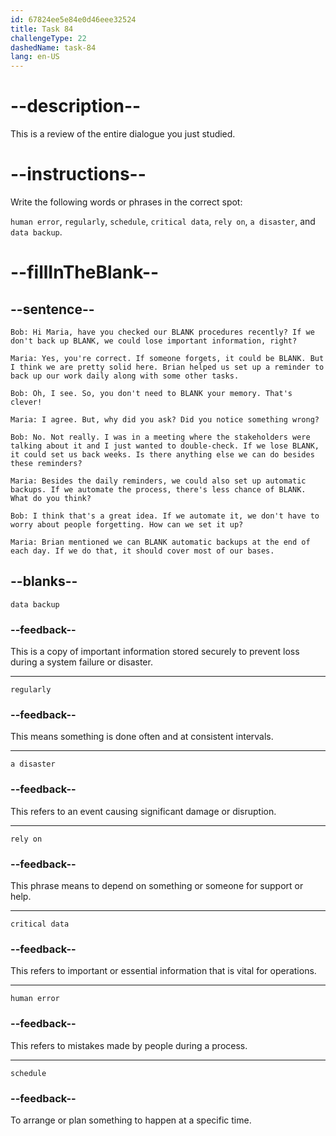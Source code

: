 ```yaml
---
id: 67824ee5e84e0d46eee32524
title: Task 84
challengeType: 22
dashedName: task-84
lang: en-US
---
```


<!-- REVIEW -->

# --description--

This is a review of the entire dialogue you just studied.

# --instructions--

Write the following words or phrases in the correct spot:

`human error`, `regularly`, `schedule`, `critical data`, `rely on`, `a disaster`, and `data backup`.

# --fillInTheBlank--

## --sentence--

`Bob: Hi Maria, have you checked our BLANK procedures recently? If we don't back up BLANK, we could lose important information, right?`

`Maria: Yes, you're correct. If someone forgets, it could be BLANK. But I think we are pretty solid here. Brian helped us set up a reminder to back up our work daily along with some other tasks.`

`Bob: Oh, I see. So, you don't need to BLANK your memory. That's clever!`

`Maria: I agree. But, why did you ask? Did you notice something wrong?`

`Bob: No. Not really. I was in a meeting where the stakeholders were talking about it and I just wanted to double-check. If we lose BLANK, it could set us back weeks. Is there anything else we can do besides these reminders?`

`Maria: Besides the daily reminders, we could also set up automatic backups. If we automate the process, there's less chance of BLANK. What do you think?`

`Bob: I think that's a great idea. If we automate it, we don't have to worry about people forgetting. How can we set it up?`

`Maria: Brian mentioned we can BLANK automatic backups at the end of each day. If we do that, it should cover most of our bases.`

## --blanks--

`data backup`

### --feedback--

This is a copy of important information stored securely to prevent loss during a system failure or disaster.

---

`regularly`

### --feedback--

This means something is done often and at consistent intervals.

---

`a disaster`

### --feedback--

This refers to an event causing significant damage or disruption.

---

`rely on`

### --feedback--

This phrase means to depend on something or someone for support or help.

---

`critical data`

### --feedback--

This refers to important or essential information that is vital for operations.

---

`human error`

### --feedback--

This refers to mistakes made by people during a process.

---

`schedule`

### --feedback--

To arrange or plan something to happen at a specific time.
